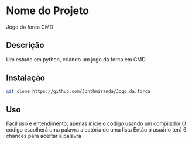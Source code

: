 # Nome do Projeto
Jogo da forca CMD

## Descrição

Um estudo em python, criando um jogo da forca em CMD

## Instalação

```bash
git clone https://github.com/Jonthmiranda/Jogo.da.forca
```

## Uso

Fácil uso e entendimento, apenas inicie o código usando um compilador
O código escolherá uma palavra aleatória de uma lista
Então o usuário terá 6 chances para acertar a palavra 



